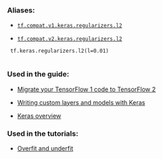 

### Aliases:

- [ `tf.compat.v1.keras.regularizers.l2` ](/api_docs/python/tf/keras/regularizers/l2)

- [ `tf.compat.v2.keras.regularizers.l2` ](/api_docs/python/tf/keras/regularizers/l2)



```
 tf.keras.regularizers.l2(l=0.01)
 
```



### Used in the guide:

- [Migrate your TensorFlow 1 code to TensorFlow 2](https://tensorflow.google.cn/guide/migrate)

- [Writing custom layers and models with Keras](https://tensorflow.google.cn/guide/keras/custom_layers_and_models)

- [Keras overview](https://tensorflow.google.cn/guide/keras/overview)



### Used in the tutorials:

- [Overfit and underfit](https://tensorflow.google.cn/tutorials/keras/overfit_and_underfit)

